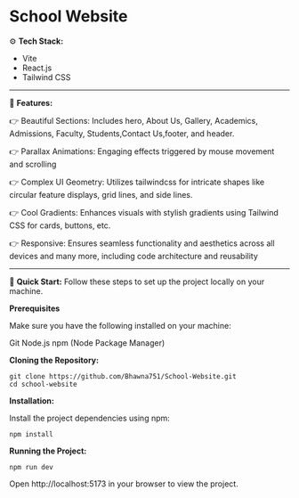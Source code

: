 # School Website 

⚙️ **Tech Stack:**

- Vite
- React.js
- Tailwind CSS

-----

🔋 **Features:**

👉 Beautiful Sections: Includes hero, About Us, Gallery, Academics, Admissions, Faculty, Students,Contact Us,footer, and header.

👉 Parallax Animations: Engaging effects triggered by mouse movement and scrolling

👉 Complex UI Geometry: Utilizes tailwindcss for intricate shapes like circular feature displays, grid lines, and side lines.

👉 Cool Gradients: Enhances visuals with stylish gradients using Tailwind CSS for cards, buttons, etc.

👉 Responsive: Ensures seamless functionality and aesthetics across all devices and many more, including code architecture and reusability

-----

🤸 **Quick Start:**
Follow these steps to set up the project locally on your machine.

**Prerequisites**

Make sure you have the following installed on your machine:

Git
Node.js
npm (Node Package Manager)

**Cloning the Repository:**
```
git clone https://github.com/Bhawna751/School-Website.git
cd school-website
```
**Installation:**

Install the project dependencies using npm:
```
npm install
```
**Running the Project:**
```
npm run dev
```
Open http://localhost:5173 in your browser to view the project.
 
